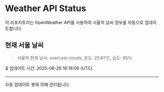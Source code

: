 
# Weather API Status

이 리포지토리는 OpenWeather API를 사용하여 서울의 날씨 정보를 자동으로 업데이트합니다.

## 현재 서울 날씨
> 서울의 현재 날씨: overcast clouds, 온도: 25.81°C, 습도: 95%

⏳ 업데이트 시간: 2025-08-28 16:18:06 (UTC)

---
자동 업데이트 봇에 의해 관리됩니다.
